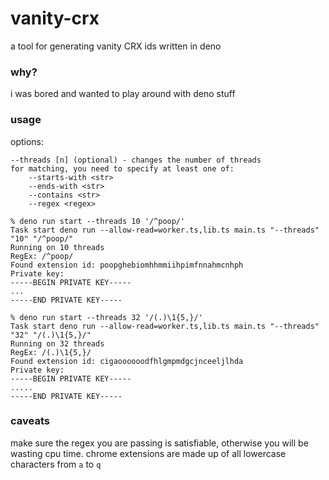 # vanity-crx

a tool for generating vanity CRX ids written in deno

### why?

i was bored and wanted to play around with deno stuff

### usage

options:

```
--threads [n] (optional) - changes the number of threads
for matching, you need to specify at least one of:
    --starts-with <str>
    --ends-with <str>
    --contains <str>
    --regex <regex>
```

```
% deno run start --threads 10 '/^poop/'    
Task start deno run --allow-read=worker.ts,lib.ts main.ts "--threads" "10" "/^poop/"
Running on 10 threads
RegEx: /^poop/
Found extension id: poopghebiomhhmmiihpimfnnahmcnhph
Private key:
-----BEGIN PRIVATE KEY-----
...
-----END PRIVATE KEY-----

% deno run start --threads 32 '/(.)\1{5,}/'
Task start deno run --allow-read=worker.ts,lib.ts main.ts "--threads" "32" "/(.)\1{5,}/"
Running on 32 threads
RegEx: /(.)\1{5,}/
Found extension id: cigaoooooodfhlgmpmdgcjnceeljlhda
Private key:
-----BEGIN PRIVATE KEY-----
.....
-----END PRIVATE KEY-----
```

### caveats

make sure the regex you are passing is satisfiable, otherwise you will be wasting cpu time. chrome
extensions are made up of all lowercase characters from `a` to `q`
